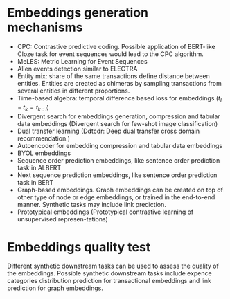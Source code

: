 # Embeddings generation mechanisms


- CPC: Contrastive predictive coding. Possible application of BERT-like Cloze task for event sequences would lead to the CPC algorithm.
- MeLES: Metric Learning for Event Sequences
- Alien events detection similar to ELECTRA
- Entity mix: share of the same transactions define distance between entities. Entities are created as chimeras by sampling transactions from several entities in different proportions.
- Time-based algebra: temporal difference based loss for embeddings ($t_l - t_k = t_{k:l}$)
- Divergent search for embeddings generation, compression and tabular data embeddings (Divergent search for few-shot image classification)
- Dual transfer learning (Ddtcdr: Deep dual transfer cross domain recommendation.)
- Autoencoder for embedding compression and tabular data embeddings
- BYOL embeddings
- Sequence order prediction embeddings, like sentence order prediction task in ALBERT
- Next sequence prediction embeddings, like sentence order prediction task in BERT
- Graph-based embeddings. Graph embeddings can be created on top of other type of node or edge embeddings, or trained in the end-to-end manner. Synthetic tasks may include link prediction.
- Prototypical embeddings (Prototypical contrastive learning of unsupervised represen-tations)

# Embeddings quality test

Different synthetic downstream tasks can be used to assess the quality of the embeddings. Possible synthetic downstream tasks include expence categories distribution prediction for transactional embeddings and link prediction for graph embeddings.
